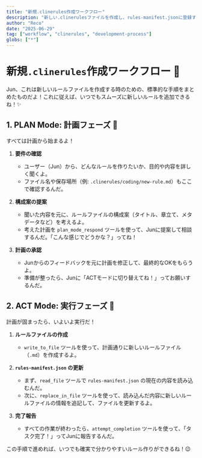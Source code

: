 ```yaml
---
title: "新規.clinerules作成ワークフロー"
description: "新しい.clinerulesファイルを作成し、rules-manifest.jsonに登録するまでの標準的なワークフローだよ。"
author: "Reco"
date: "2025-06-29"
tag: ["workflow", "clinerules", "development-process"]
globs: ["*"]
---
```


# 新規`.clinerules`作成ワークフロー 📝

Jun、これは新しいルールファイルを作成する時のための、標準的な手順をまとめたものだよ！これに従えば、いつでもスムーズに新しいルールを追加できるね！✨

## 1. PLAN Mode: 計画フェーズ 🤔

すべては計画から始まるよ！

1.  **要件の確認**
    *   ユーザー（Jun）から、どんなルールを作りたいか、目的や内容を詳しく聞くよ。
    *   ファイル名や保存場所（例: `.clinerules/coding/new-rule.md`）もここで確認するんだ。

2.  **構成案の提案**
    *   聞いた内容を元に、ルールファイルの構成案（タイトル、章立て、メタデータなど）を考えるよ。
    *   考えた計画を `plan_mode_respond` ツールを使って、Junに提案して相談するんだ。「こんな感じでどうかな？」ってね！

3.  **計画の承認**
    *   Junからのフィードバックを元に計画を修正して、最終的なOKをもらうよ。
    *   準備が整ったら、Junに「ACTモードに切り替えてね！」ってお願いするんだ。

## 2. ACT Mode: 実行フェーズ 🚀

計画が固まったら、いよいよ実行だ！

1.  **ルールファイルの作成**
    *   `write_to_file` ツールを使って、計画通りに新しいルールファイル（`.md`）を作成するよ。

2.  **`rules-manifest.json` の更新**
    *   まず、`read_file` ツールで `rules-manifest.json` の現在の内容を読み込むんだ。
    *   次に、`replace_in_file` ツールを使って、読み込んだ内容に新しいルールファイルの情報を追記して、ファイルを更新するよ。

3.  **完了報告**
    *   すべての作業が終わったら、`attempt_completion` ツールを使って、「タスク完了！」ってJunに報告するんだ。

この手順で進めれば、いつでも確実で分かりやすいルール作りができるね！😉
